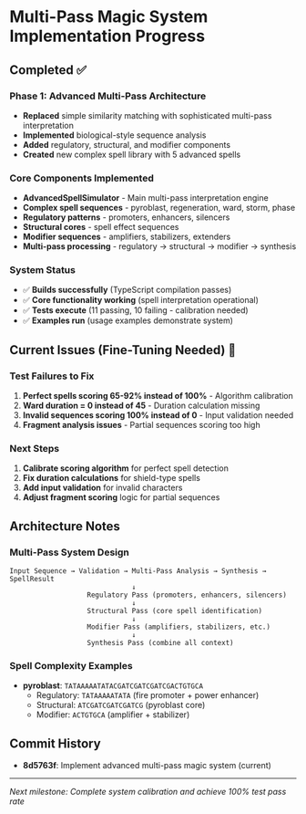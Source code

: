 # Multi-Pass Magic System Implementation Progress

## Completed ✅

### Phase 1: Advanced Multi-Pass Architecture
- **Replaced** simple similarity matching with sophisticated multi-pass interpretation
- **Implemented** biological-style sequence analysis
- **Added** regulatory, structural, and modifier components
- **Created** new complex spell library with 5 advanced spells

### Core Components Implemented
- **AdvancedSpellSimulator** - Main multi-pass interpretation engine
- **Complex spell sequences** - pyroblast, regeneration, ward, storm, phase
- **Regulatory patterns** - promoters, enhancers, silencers
- **Structural cores** - spell effect sequences
- **Modifier sequences** - amplifiers, stabilizers, extenders
- **Multi-pass processing** - regulatory → structural → modifier → synthesis

### System Status
- ✅ **Builds successfully** (TypeScript compilation passes)
- ✅ **Core functionality working** (spell interpretation operational)
- ✅ **Tests execute** (11 passing, 10 failing - calibration needed)
- ✅ **Examples run** (usage examples demonstrate system)

## Current Issues (Fine-Tuning Needed) 🔧

### Test Failures to Fix
1. **Perfect spells scoring 65-92% instead of 100%** - Algorithm calibration
2. **Ward duration = 0 instead of 45** - Duration calculation missing
3. **Invalid sequences scoring 100% instead of 0** - Input validation needed
4. **Fragment analysis issues** - Partial sequences scoring too high

### Next Steps
1. **Calibrate scoring algorithm** for perfect spell detection
2. **Fix duration calculations** for shield-type spells
3. **Add input validation** for invalid characters
4. **Adjust fragment scoring** logic for partial sequences

## Architecture Notes

### Multi-Pass System Design
```
Input Sequence → Validation → Multi-Pass Analysis → Synthesis → SpellResult
                              ↓
                   Regulatory Pass (promoters, enhancers, silencers)
                              ↓  
                   Structural Pass (core spell identification)
                              ↓
                   Modifier Pass (amplifiers, stabilizers, etc.)
                              ↓
                   Synthesis Pass (combine all context)
```

### Spell Complexity Examples
- **pyroblast**: `TATAAAAATATACGATCGATCGATCGACTGTGCA`
  - Regulatory: `TATAAAAATATA` (fire promoter + power enhancer)
  - Structural: `ATCGATCGATCGATCG` (pyroblast core)
  - Modifier: `ACTGTGCA` (amplifier + stabilizer)

## Commit History
- **8d5763f**: Implement advanced multi-pass magic system (current)

---
*Next milestone: Complete system calibration and achieve 100% test pass rate*
